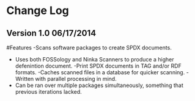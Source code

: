 Change Log
==========

Version 1.0 06/17/2014
----------------------

#Features
-Scans software packages to create SPDX documents.
  - Uses both FOSSology and Ninka Scanners to produce a higher defenintion document.
-Print SPDX documents in TAG and/or RDF formats.
-Caches scanned files in a database for quicker scanning.
-Written with parallel processing in mind.
  - Can be ran over multiple packages simultaneously, something that previous iterations lacked.


